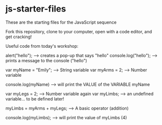 js-starter-files
================

These are the starting files for the JavaScript sequence

Fork this repository, clone to your computer, open with a code editor, and get cracking!

Useful code from today's workshop:

alert("hello");        --> creates a pop-up that says "hello"
console.log("hello");  --> prints a message to the console ("hello")

var myName = "Emily";  --> String variable
var myArms = 2;        --> Number variable

console.log(myName)    --> will print the VALUE of the VARIABLE myName

var myLegs = 2;        --> Number variable again
var myLimbs;		   --> an undefined variable... to be defined later!

myLimbs = myArms + myLegs;  --> A basic operator (addition)

console.log(myLimbs);  --> will print the value of myLimbs (4)